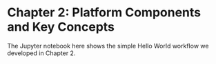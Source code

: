 # Chapter 2: Platform Components and Key Concepts
The Jupyter notebook here shows the simple Hello World workflow we developed in Chapter 2.